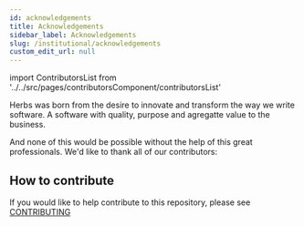 ```yaml
---
id: acknowledgements
title: Acknowledgements
sidebar_label: Acknowledgements
slug: /institutional/acknowledgements
custom_edit_url: null
---
```


import ContributorsList from '../../src/pages/contributorsComponent/contributorsList'


Herbs was born from the desire to innovate and transform the way we write software. A software with quality, purpose and agregatte value to the business.

And none of this would be possible without the help of this great professionals. We'd like to thank all of our contributors:

<ContributorsList> </ContributorsList>


## How to contribute

If you would like to help contribute to this repository, please see [CONTRIBUTING](/docs/introduction/contributing)
